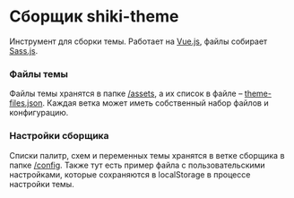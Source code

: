 # Сборщик shiki-theme
Инструмент для сборки темы. Работает на [Vue.js](https://github.com/vuejs/vue), файлы собирает [Sass.js](https://github.com/medialize/sass.js).

### Файлы темы
Файлы темы хранятся в папке [/assets](https://github.com/grin3671/shiki-theme/tree/master/assets/), а их список в файле – [theme-files.json](https://github.com/grin3671/shiki-theme/tree/master/config/theme_files.json). Каждая ветка может иметь собственный набор файлов и конфигурацию.


### Настройки сборщика
Списки палитр, схем и переменных темы хранятся в ветке сборщика в папке [/config](config/). Также тут есть пример файла с пользовательскими настройками, которые сохраняются в localStorage в процессе настройки темы.
